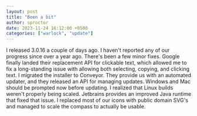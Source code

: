 ```yaml
---
layout: post
title: "Been a bit"
author: sproctor
date: 2023-11-24 16:12:00 +0500
categories: ["warlock", "update"]
---
```

I released 3.0.16 a couple of days ago. I haven't reported any of our progress since over a year ago. There's been a
few minor fixes. Google finally landed their replacement API for clickable text, which allowed me to fix a
long-standing issue with allowing both selecting, copying, and clicking text. I migrated the installer to Conveyor.
They provide us with an automated updater, and they released an API for managing updates. Windows and Mac should be
prompted now before updating. I realized that Linux builds weren't properly being scaled. Jetbrains provides an
improved Java runtime that fixed that issue. I replaced most of our icons with public domain SVG's and managed to
scale the compass to actually be usable.
